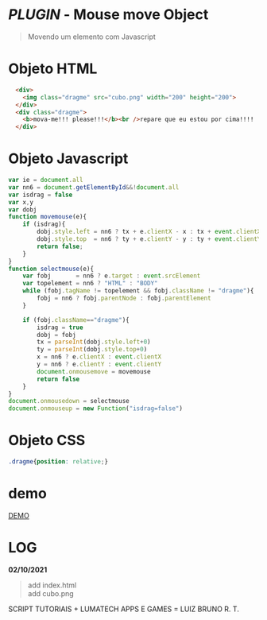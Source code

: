 # *PLUGIN* - Mouse move Object
> Movendo um elemento com Javascript

# Objeto HTML
```html
  <div>
    <img class="dragme" src="cubo.png" width="200" height="200">
  </div>
  <div class="dragme">
    <b>mova-me!!! please!!!</b><br />repare que eu estou por cima!!!!
  </div>
```

# Objeto Javascript
```javascript
var ie = document.all
var nn6 = document.getElementById&&!document.all
var isdrag = false
var x,y
var dobj
function movemouse(e){
    if (isdrag){
        dobj.style.left = nn6 ? tx + e.clientX - x : tx + event.clientX - x
        dobj.style.top  = nn6 ? ty + e.clientY - y : ty + event.clientY - y
        return false;
    }
}
function selectmouse(e){
    var fobj       = nn6 ? e.target : event.srcElement
    var topelement = nn6 ? "HTML" : "BODY"
    while (fobj.tagName != topelement && fobj.className != "dragme"){
        fobj = nn6 ? fobj.parentNode : fobj.parentElement
    }

    if (fobj.className=="dragme"){
        isdrag = true
        dobj = fobj
        tx = parseInt(dobj.style.left+0)
        ty = parseInt(dobj.style.top+0)
        x = nn6 ? e.clientX : event.clientX
        y = nn6 ? e.clientY : event.clientY
        document.onmousemove = movemouse
        return false
    }
}
document.onmousedown = selectmouse
document.onmouseup = new Function("isdrag=false")
```
# Objeto CSS
```css
.dragme{position: relative;}
```

# demo
[DEMO](https://code.sololearn.com/W55sL5aweC1s)

# LOG

**02/10/2021**
> add index.html<br>
> add cubo.png



SCRIPT TUTORIAIS + LUMATECH APPS E GAMES = LUIZ BRUNO R. T.
